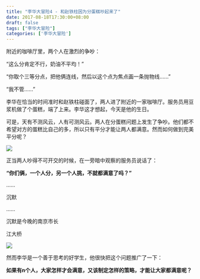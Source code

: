 ```yaml
---
title: "李华大冒险4 - 和赵铁柱因为分蛋糕吵起来了"
date: 2017-08-18T17:30:00+08:00
draft: false
tags: ["李华大冒险"]
categories: ['李华大冒险']
---
```


附近的咖啡厅里，两个人在激烈的争吵：

“这么分肯定不行，奶油不平均！”

<!--more-->

“你取个三等分点，把他俩连线，然后以这个点为焦点画一条抛物线……”

“我不管……”

李华在恰当的时间准时和赵铁柱碰面了，两人进了附近的一家咖啡厅。服务员用豆浆机做了个蛋糕，端了上来。李华这才想起，今天是他的生日。

可是，天有不测风云，人有可测风云。两人在分蛋糕问题上发生了争吵。他们都不希望对方的蛋糕比自己的多，所以只有平分才能让两人都满意。然而如何做到完美平分呢？

![](/image/lihua4-1.jpg)

正当两人吵得不可开交的时候，在一旁暗中观察的服务员说话了：

**“你们俩，一个人分，另一个人挑，不就都满意了吗？”**

……

沉默

……

沉默是今晚的南京市长

江大桥

![](/image/lihua4-2.jpg)

然而李华是一个善于思考的好学生，他很快把这个问题推广了一下：

**如果有n个人，大家怎样才会满意，又该制定怎样的策略，才能让大家都满意呢？**